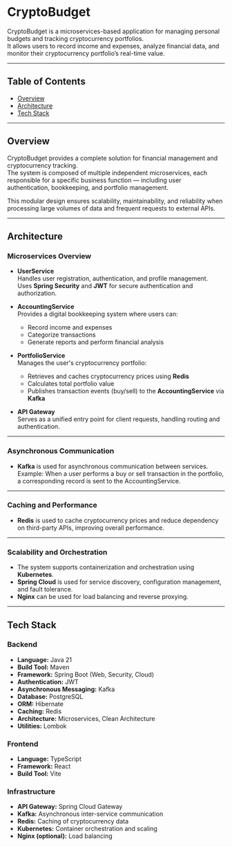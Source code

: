 # CryptoBudget

CryptoBudget is a microservices-based application for managing personal budgets and tracking cryptocurrency portfolios.  
It allows users to record income and expenses, analyze financial data, and monitor their cryptocurrency portfolio’s real-time value.

---

## Table of Contents
- [Overview](#overview)
- [Architecture](#architecture)
- [Tech Stack](#tech-stack)

---

## Overview

CryptoBudget provides a complete solution for financial management and cryptocurrency tracking.  
The system is composed of multiple independent microservices, each responsible for a specific business function — including user authentication, bookkeeping, and portfolio management.

This modular design ensures scalability, maintainability, and reliability when processing large volumes of data and frequent requests to external APIs.

---

## Architecture

### Microservices Overview

- **UserService**  
  Handles user registration, authentication, and profile management.  
  Uses **Spring Security** and **JWT** for secure authentication and authorization.

- **AccountingService**  
  Provides a digital bookkeeping system where users can:  
  - Record income and expenses  
  - Categorize transactions  
  - Generate reports and perform financial analysis

- **PortfolioService**  
  Manages the user's cryptocurrency portfolio:  
  - Retrieves and caches cryptocurrency prices using **Redis**  
  - Calculates total portfolio value  
  - Publishes transaction events (buy/sell) to the **AccountingService** via **Kafka**

- **API Gateway**  
  Serves as a unified entry point for client requests, handling routing and authentication.

---

### Asynchronous Communication

- **Kafka** is used for asynchronous communication between services.  
  Example: When a user performs a buy or sell transaction in the portfolio, a corresponding record is sent to the AccountingService.

---

### Caching and Performance

- **Redis** is used to cache cryptocurrency prices and reduce dependency on third-party APIs, improving overall performance.

---

### Scalability and Orchestration

- The system supports containerization and orchestration using **Kubernetes**.  
- **Spring Cloud** is used for service discovery, configuration management, and fault tolerance.  
- **Nginx** can be used for load balancing and reverse proxying.

---

## Tech Stack

### Backend
- **Language:** Java 21  
- **Build Tool:** Maven  
- **Framework:** Spring Boot (Web, Security, Cloud)  
- **Authentication:** JWT  
- **Asynchronous Messaging:** Kafka  
- **Database:** PostgreSQL  
- **ORM:** Hibernate  
- **Caching:** Redis  
- **Architecture:** Microservices, Clean Architecture  
- **Utilities:** Lombok  

### Frontend
- **Language:** TypeScript  
- **Framework:** React  
- **Build Tool:** Vite  

### Infrastructure
- **API Gateway:** Spring Cloud Gateway  
- **Kafka:** Asynchronous inter-service communication  
- **Redis:** Caching of cryptocurrency data  
- **Kubernetes:** Container orchestration and scaling  
- **Nginx (optional):** Load balancing  
